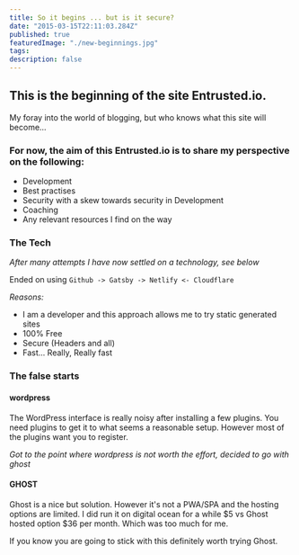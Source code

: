```yaml
---
title: So it begins ... but is it secure?
date: "2015-03-15T22:11:03.284Z"
published: true
featuredImage: "./new-beginnings.jpg"
tags:
description: false
---
```


## This is the beginning of the site Entrusted.io.

My foray into the world of blogging, but who knows what this site will become…

### For now, the aim of this Entrusted.io is to share my perspective on the following:

- Development
- Best practises
- Security with a skew towards security in Development
- Coaching
- Any relevant resources I find on the way

### The Tech

_After many attempts I have now settled on a technology, see below_

Ended on using `Github -> Gatsby -> Netlify <- Cloudflare`

*Reasons:*
 - I am a developer and this approach allows me to try static generated sites
 - 100% Free
 - Secure (Headers and all)
 - Fast... Really, Really fast

### The false starts

#### wordpress
The WordPress interface is really noisy after installing a few plugins. You need plugins to get it to what seems a reasonable setup. However most of the plugins want you to register.

*Got to the point where wordpress is not worth the effort, decided to go with ghost*


#### GHOST
Ghost is a nice but solution. However it's not a PWA/SPA and the hosting options are limited.
I did run it on digital ocean for a while $5 vs Ghost hosted option $36 per month. Which was too much for me.

If you know you are going to stick with this definitely worth trying Ghost.
